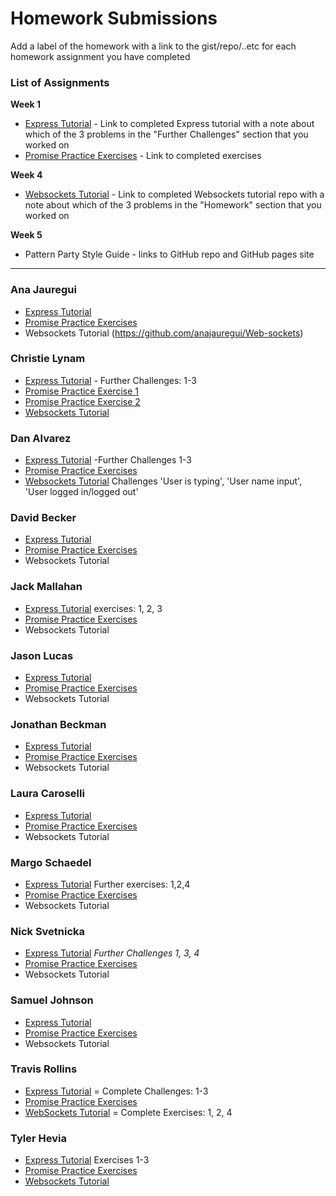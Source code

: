 # Homework Submissions

Add a label of the homework with a link to the gist/repo/..etc for each homework assignment you have completed

### List of Assignments

**Week 1**

* [Express Tutorial](https://medium.com/@jaeger.rob/introduction-to-nodes-express-js-db5617047150) - Link to completed Express tutorial with a note about which of the 3 problems in the "Further Challenges" section that you worked on
* [Promise Practice Exercises](https://gist.github.com/robbiejaeger/dc8f55c1f9462741090862f736b82cab) - Link to completed exercises

**Week 4**

* [Websockets Tutorial](https://socket.io/get-started/chat/) - Link to completed Websockets tutorial repo with a note about which of the 3 problems in the "Homework" section that you worked on

**Week 5**

* Pattern Party Style Guide - links to GitHub repo and GitHub pages site

---

### Ana Jauregui

* [Express Tutorial]()
* [Promise Practice Exercises]()
* Websockets Tutorial (https://github.com/anajauregui/Web-sockets)

### Christie Lynam

* [Express Tutorial](https://github.com/christielynam/express-tutorial) - Further Challenges: 1-3
* [Promise Practice Exercise 1](https://repl.it/LtmK/0)
* [Promise Practice Exercise 2](https://repl.it/LtmW/5)
* [Websockets Tutorial](https://github.com/christielynam/web-sockets-chat)

### Dan Alvarez

* [Express Tutorial](https://github.com/danalvarez5280/PreWorkMod4) -Further Challenges 1-3
* [Promise Practice Exercises](https://repl.it/LvA0/0)
* [Websockets Tutorial](https://github.com/danalvarez5280/Web-Socket-Exercise) Challenges 'User is typing', 'User name input', 'User logged in/logged out'

### David Becker

* [Express Tutorial]()
* [Promise Practice Exercises]()
* Websockets Tutorial

### Jack Mallahan

* [Express Tutorial](https://github.com/jackmallahan/express-tutorial) exercises: 1, 2, 3
* [Promise Practice Exercises](https://codepen.io/jackmallahan/pen/xXWPBE?editors=0010)
* Websockets Tutorial

### Jason Lucas

* [Express Tutorial]()
* [Promise Practice Exercises]()
* Websockets Tutorial

### Jonathan Beckman

* [Express Tutorial]()
* [Promise Practice Exercises]()
* Websockets Tutorial

### Laura Caroselli

* [Express Tutorial]()
* [Promise Practice Exercises]()
* Websockets Tutorial

### Margo Schaedel

* [Express Tutorial](https://github.com/mschae16/express-tutorial) Further exercises: 1,2,4
* [Promise Practice Exercises](https://repl.it/LuJq/1)
* Websockets Tutorial

### Nick Svetnicka

* [Express Tutorial](https://github.com/EndlessHypnosis/prework-express) _Further Challenges 1, 3, 4_
* [Promise Practice Exercises](https://repl.it/MSUn/9)
* Websockets Tutorial

### Samuel Johnson

* [Express Tutorial](https://github.com/sljohnson32/expressworks)
* [Promise Practice Exercises]()
* Websockets Tutorial

### Travis Rollins

* [Express Tutorial](https://github.com/Kalikoze/Node-Express-Practice) = Complete Challenges: 1-3
* [Promise Practice Exercises](https://github.com/Kalikoze/Promise-Exercises)
* [WebSockets Tutorial](https://github.com/Kalikoze/WebSockets-Practice) = Complete Exercises: 1, 2, 4

### Tyler Hevia

* [Express Tutorial](https://github.com/tylerjhevia/express-practice) Exercises 1-3
* [Promise Practice Exercises](https://github.com/tylerjhevia/promise-practice)
* [Websockets Tutorial](https://github.com/tylerjhevia/socket-chat)
